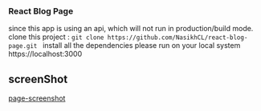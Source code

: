 ### React Blog Page

since this app is using an api, which will not run in production/build mode.
clone this project : ``` git clone https://github.com/NasikhCL/react-blog-page.git  ```
install all the  dependencies 
please run on your local system https://localhost:3000

## screenShot
[page-screenshot](./screenshot.jpeg)


